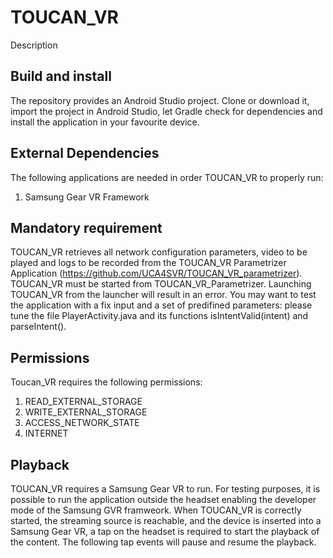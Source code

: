 # TOUCAN_VR

Description

## Build and install

The repository provides an Android Studio project. Clone or download it, import the project in Android Studio, let Gradle check for dependencies and install the application in your favourite device.

## External Dependencies

The following applications are needed in order TOUCAN_VR to properly run:

1. Samsung Gear VR Framework

## Mandatory requirement

TOUCAN_VR retrieves all network configuration parameters, video to be played and logs to be recorded from the TOUCAN_VR Parametrizer Application (https://github.com/UCA4SVR/TOUCAN_VR_parametrizer). 
TOUCAN_VR must be started from TOUCAN_VR_Parametrizer. 
Launching TOUCAN_VR from the launcher will result in an error. 
You may want to test the application with a fix input and a set of predifined parameters: please tune the file PlayerActivity.java and its functions isIntentValid(intent) and parseIntent().

## Permissions

Toucan_VR requires the following permissions:

1. READ_EXTERNAL_STORAGE
2. WRITE_EXTERNAL_STORAGE
3. ACCESS_NETWORK_STATE
4. INTERNET

## Playback

TOUCAN_VR requires a Samsung Gear VR to run. 
For testing purposes, it is possible to run the application outside the headset enabling the developer mode of the Samsung GVR framweork.
When TOUCAN_VR is correctly started, the streaming source is reachable, and the device is inserted into a Samsung Gear VR, a tap on the headset is required to start the playback of the content. The following tap events will pause and resume the playback.
